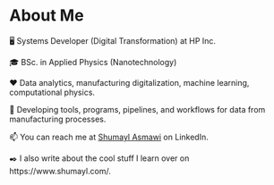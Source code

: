 <p align="center">
    <h1>About Me</h1>
</p>

<p align="left">
🖥️ Systems Developer (Digital Transformation) at HP Inc.
</p>

<p align="left">
🎓 BSc. in Applied Physics (Nanotechnology)
</p>

<p align="left">
❤️ Data analytics, manufacturing digitalization, machine learning, computational physics.
</p>


<p align="left">
🌱 Developing tools, programs, pipelines, and workflows for data from manufacturing processes.
</p>


<p align="left">

📫 You can reach me at [Shumayl Asmawi](https://www.linkedin.com/in/shumayl-111/) on LinkedIn.
    
</p>

<p align="left">
✒️ I also write about the cool stuff I learn over on https://www.shumayl.com/. 
</p>

<!---
A GitHub profile readme.
--->
